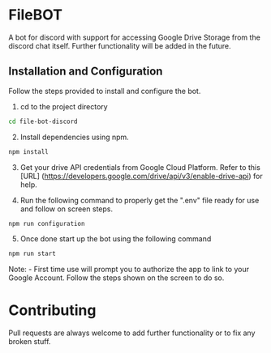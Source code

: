 # FileBOT

A bot for discord with support for accessing Google Drive Storage from the discord chat itself. Further functionality will be added in the future. 

## Installation and Configuration

Follow the steps provided to install and configure the bot. 

1) cd to the project directory

```bash
cd file-bot-discord
```

2) Install dependencies using npm. 

```bash
npm install
```

3) Get your drive API credentials from Google Cloud Platform. Refer to this [URL] (https://developers.google.com/drive/api/v3/enable-drive-api) for help.

4) Run the following command to properly get the ".env" file ready for use and follow on screen steps.

```bash 
npm run configuration
```

5) Once done start up the bot using the following command 

```bash 
npm run start
```

Note: - First time use will prompt you to authorize the app to link to your Google Account. Follow the steps shown on the screen to do so. 

# Contributing

Pull requests are always welcome to add further functionality or to fix any broken stuff. 